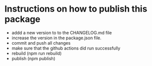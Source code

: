 # Instructions on how to publish this package

  - addd a new version to to the CHANGELOG.md file
  - increase the version in the package.json file.
  - commit and push all changes
  - make sure that the github actions did run successfully 
  - rebuild (npm run rebuild)
  - publish (npm publish)
  